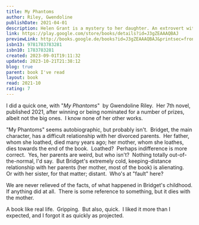 ```yaml
---
title: My Phantoms
author: Riley, Gwendoline
publishDate: 2021-04-01
description: Helen Grant is a mystery to her daughter. An extrovert with few friends who has sought intimacy in the wrong places; a twice-divorced mother-of-two now living alone surrounded by her memories, Helen (known to her acquaintances as 'Hen') has always haunted Bridget. Now, Bridget is an academic in her forties. She sees Helen once a year, and considers the problem to be contained. As she looks back on their tumultuous relationship - the performances and small deceptions - she tries to reckon with the cruelties inflicted on both sides. But when Helen makes it clear that she wants more, it seems an old struggle will have to be replayed. From the prize-winning author of First Love, My Phantoms is a bold, heart-stopping portrayal of a failed familial bond, which brings humour, subtlety and new life to the difficult terrain of mothers and daughters.
link: https://play.google.com/store/books/details?id=J3gZEAAAQBAJ
previewLink: http://books.google.de/books?id=J3gZEAAAQBAJ&printsec=frontcover&dq=Gwendoline+Riley,+My+Phantoms&hl=&as_pt=BOOKS&cd=1&source=gbs_api
isbn13: 9781783783281
isbn10: 1783783281
created: 2023-09-01T19:11:32
updated: 2023-10-21T21:38:12
blog: true
parent: book I've read
layout: book
read: 2021-10
rating: 7
---
```


I did a quick one, with "_My Phantoms_"  by Gwendoline Riley.  Her 7th novel, published 2021, after winning or being nominated for a number of prizes, albeit not the big ones.  I know none of her other works.  

"My Phantoms" seems autobiographic, but probably isn't.  Bridget, the main character, has a difficult relationship with her divorced parents.  Her father, whom she loathed, died many years ago; her mother, whom she loathes, dies towards the end of the book.  Loathed?  Perhaps indifference is more correct.  Yes, her parents are weird, but who isn't?  Nothing totally out-of-the-normal, I'd say.  But Bridget's extremely cold, keeping-distance relationship with her parents (her mother, most of the book) is alienating.  Or with her sister, for that matter; distant.  Who's at "fault" here?  

We are never relieved of the facts, of what happened in Bridget's childhood. If anything did at all.  There is some reference to something, but it dies with the mother.   

A book like real life.  Gripping.  But also, quick.  I liked it more than I expected, and I forgot it as quickly as projected.
